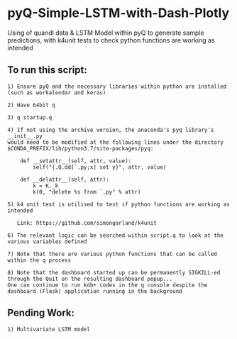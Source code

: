 # pyQ-Simple-LSTM-with-Dash-Plotly

Using of quandl data &amp; LSTM Model within pyQ to generate sample predictions, with k4unit tests to check python functions are working as intended

## To run this script:
```
1) Ensure pyQ and the necessary libraries within python are installed (such as workalendar and keras)

2) Have 64bit q 

3) q startup.q

4) If not using the archive version, the anaconda's pyq library's __init__.py 
would need to be modified at the following lines under the directory $CONDA_PREFIX/lib/python3.7/site-packages/pyq:

    def __setattr__(self, attr, value):
        self("{.Q.dd[`.py;x] set y}", attr, value)

    def __delattr__(self, attr):
        k = K._k
        k(0, "delete %s from `.py" % attr)

5) k4 unit test is utilised to test if python functions are working as intended

   Link: https://github.com/simongarland/k4unit

6) The relevant logic can be searched within script.q to look at the various variables defined

7) Note that there are various python functions that can be called within the q process 

8) Note that the dashboard started up can be permanently SIGKILL-ed through the Quit on the resulting dashboard popup...
One can continue to run kdb+ codes in the q console despite the dashboard (Flask) application running in the background
```


## Pending Work:
```
1) Multivariate LSTM model

```
